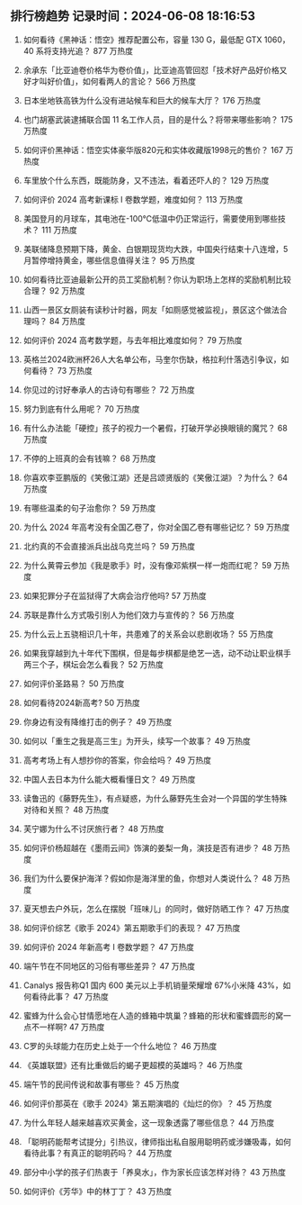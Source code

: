 
## 排行榜趋势 记录时间：2024-06-08 18:16:53
  
  1. 如何看待《黑神话：悟空》推荐配置公布，容量 130 G，最低配 GTX 1060，40 系将支持光追？ 877 万热度
    
  2. 余承东「比亚迪卷价格华为卷价值」，比亚迪高管回怼「技术好产品好价格又好才叫好价值」，如何看两人的言论？ 566 万热度
    
  3. 日本坐地铁高铁为什么没有进站候车和巨大的候车大厅？ 176 万热度
    
  4. 也门胡塞武装逮捕联合国 11 名工作人员，目的是什么？将带来哪些影响？ 175 万热度
    
  5. 如何评价黑神话：悟空实体豪华版820元和实体收藏版1998元的售价？ 167 万热度
    
  6. 车里放个什么东西，既能防身，又不违法，看着还吓人的？ 129 万热度
    
  7. 如何评价 2024 高考新课标 I 卷数学题，难度如何？ 113 万热度
    
  8. 美国登月的月球车，其电池在-100℃低温中仍正常运行，需要使用到哪些技术？ 111 万热度
    
  9. 美联储降息预期下降，黄金、白银期现货均大跌，中国央行结束十八连增，5月暂停增持黄金，哪些信息值得关注？ 95 万热度
    
  10. 如何看待比亚迪最新公开的员工奖励机制？你认为职场上怎样的奖励机制比较合理？ 92 万热度
    
  11. 山西一景区女厕装有读秒计时器，网友「如厕感觉被监视」，景区这个做法合理吗？ 84 万热度
    
  12. 如何评价 2024 高考数学题，与去年相比难度如何？ 79 万热度
    
  13. 英格兰2024欧洲杯26人大名单公布，马奎尔伤缺，格拉利什落选引争议，如何看待？ 73 万热度
    
  14. 你见过的讨好奉承人的古诗句有哪些？ 72 万热度
    
  15. 努力到底有什么用呢？ 70 万热度
    
  16. 有什么办法能「硬控」孩子的视力一个暑假，打破开学必换眼镜的魔咒？ 68 万热度
    
  17. 不停的上班真的会有钱嘛？ 68 万热度
    
  18. 你喜欢李亚鹏版的《笑傲江湖》还是吕颂贤版的《笑傲江湖》？为什么？ 64 万热度
    
  19. 有哪些温柔的句子治愈你？ 59 万热度
    
  20. 为什么 2024 年高考没有全国乙卷了，你对全国乙卷有哪些记忆？ 59 万热度
    
  21. 北约真的不会直接派兵出战乌克兰吗？ 59 万热度
    
  22. 为什么黄霄云参加《我是歌手》时，没有像邓紫棋一样一炮而红呢？ 59 万热度
    
  23. 如果犯罪分子在监狱得了大病会治疗他吗? 57 万热度
    
  24. 苏联是靠什么方式吸引别人为他们效力与宣传的？ 56 万热度
    
  25. 为什么云上五骁相识几十年，共患难了的关系会以悲剧收场？ 55 万热度
    
  26. 如果我穿越到九十年代下围棋，但是每步棋都是绝艺一选，动不动让职业棋手两三个子，棋坛会怎么看我？ 52 万热度
    
  27. 如何评价圣路易？ 50 万热度
    
  28. 如何看待2024新高考? 50 万热度
    
  29. 你身边有没有降维打击的例子？ 49 万热度
    
  30. 如何以「重生之我是高三生」为开头，续写一个故事？ 49 万热度
    
  31. 高考考场上有人想抄你的答案，你会给吗？ 49 万热度
    
  32. 中国人去日本为什么能大概看懂日文？ 49 万热度
    
  33. 读鲁迅的《藤野先生》，有点疑惑，为什么藤野先生会对一个异国的学生特殊对待和关照？ 48 万热度
    
  34. 芙宁娜为什么不讨厌旅行者？ 48 万热度
    
  35. 如何评价杨超越在《墨雨云间》饰演的姜梨一角，演技是否有进步？ 48 万热度
    
  36. 我们为什么要保护海洋？假如你是海洋里的鱼，你想对人类说什么？ 48 万热度
    
  37. 夏天想去户外玩，怎么在摆脱「班味儿」的同时，做好防晒工作？ 47 万热度
    
  38. 如何评价综艺《歌手 2024》第五期歌手们的表现？ 47 万热度
    
  39. 如何评价 2024 年新高考 I 卷数学题？ 47 万热度
    
  40. 端午节在不同地区的习俗有哪些差异？ 47 万热度
    
  41. Canalys 报告称Q1 国内 600 美元以上手机销量荣耀增 67%小米降 43%，如何看待此事？ 47 万热度
    
  42. 蜜蜂为什么会心甘情愿地在人造的蜂箱中筑巢？蜂箱的形状和蜜蜂圆形的窝一点不一样啊? 47 万热度
    
  43. C罗的头球能力在历史上处于一个什么地位？ 46 万热度
    
  44. 《英雄联盟》还有比重做后的蝎子更超模的英雄吗？ 46 万热度
    
  45. 端午节的民间传说和故事有哪些？ 45 万热度
    
  46. 如何评价那英在《歌手 2024》第五期演唱的《灿烂的你》？ 45 万热度
    
  47. 为什么年轻人越来越喜欢买黄金，这一现象透露了哪些信息？ 44 万热度
    
  48. 「聪明药能帮考试提分」引热议，律师指出私自服用聪明药或涉嫌吸毒，如何看待此事？有真正的聪明药吗？ 44 万热度
    
  49. 部分中小学的孩子们热衷于「养臭水」，作为家长应该怎样对待？ 43 万热度
    
  50. 如何评价《芳华》中的林丁丁？ 43 万热度
    